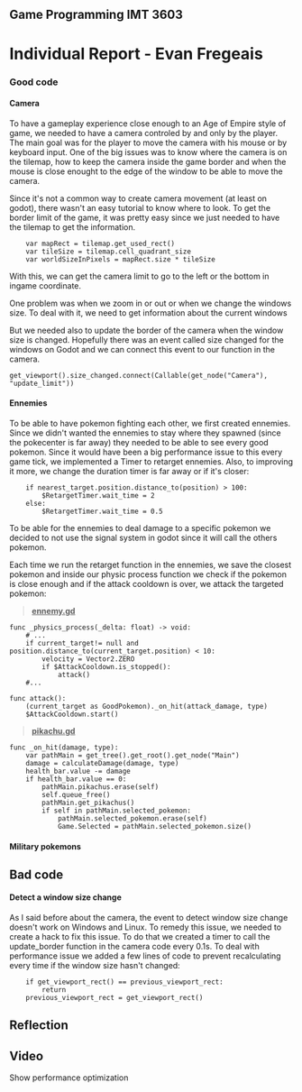 ## Game Programming IMT 3603

# Individual Report - Evan Fregeais

### Good code

#### Camera

To have a gameplay experience close enough to an Age of Empire style of game, we needed to have a camera controled by and only by the player. The main goal was for the player to move the camera with his mouse or by keyboard input. One of the big issues was to know where the camera is on the tilemap, how to keep the camera inside the game border and when the mouse is close enought to the edge of the window to be able to move the camera.

Since it's not a common way to create camera movement (at least on godot), there wasn't an easy tutorial to know where to look. To get the border limit of the game, it was pretty easy since we just needed to have the tilemap to get the information.

```gdscript
	var mapRect = tilemap.get_used_rect()
	var tileSize = tilemap.cell_quadrant_size
	var worldSizeInPixels = mapRect.size * tileSize
```

With this, we can get the camera limit to go to the left or the bottom in ingame coordinate. 

One problem was when we zoom in or out or when we change the windows size. To deal with it, we need to get information about the current windows



But we needed also to update the border of the camera when the window size is changed. Hopefully there was an event called size changed for the windows on Godot and we can connect this event to our function in the camera.

```gdscript
get_viewport().size_changed.connect(Callable(get_node("Camera"), "update_limit"))
```

#### Ennemies

To be able to have pokemon fighting each other, we first created ennemies. Since we didn't wanted the ennemies to stay where they spawned (since the pokecenter is far away) they needed to be able to see every good pokemon. Since it would have been a big performance issue to this every game tick, we implemented a Timer to retarget ennemies. Also, to improving it more, we change the duration timer is far away or if it's closer:

```gdscript
    if nearest_target.position.distance_to(position) > 100:
        $RetargetTimer.wait_time = 2
    else:
        $RetargetTimer.wait_time = 0.5
```

To be able for the ennemies to deal damage to a specific pokemon we decided to not use the signal system in godot since it will call the others pokemon.

Each time we run the retarget function in the ennemies, we save the closest pokemon and inside our physic process function we check if the pokemon is close enough and if the attack cooldown is over, we attack the targeted pokemon:



> <u>**ennemy.gd**</u>

```gdscript
func _physics_process(_delta: float) -> void:
    # ...
	if current_target!= null and position.distance_to(current_target.position) < 10:
		velocity = Vector2.ZERO
		if $AttackCooldown.is_stopped():
			attack()
    #...
	
func attack():
	(current_target as GoodPokemon)._on_hit(attack_damage, type)
	$AttackCooldown.start()
```

> **<u>pikachu.gd</u>**

```gdscript
func _on_hit(damage, type):
	var pathMain = get_tree().get_root().get_node("Main")
	damage = calculateDamage(damage, type)
	health_bar.value -= damage
	if health_bar.value == 0:
		pathMain.pikachus.erase(self)
		self.queue_free()
		pathMain.get_pikachus()
		if self in pathMain.selected_pokemon:
			pathMain.selected_pokemon.erase(self)
			Game.Selected = pathMain.selected_pokemon.size()
```



#### Military pokemons



## Bad code

#### Detect a window size change

As I said before about the camera, the event to detect window size change doesn't work on Windows and Linux. To remedy this issue, we needed to create a hack to fix this issue. To do that we created a timer to call the update_border function in the camera code every 0.1s. To deal with performance issue we added a few lines of code to prevent recalculating every time if the window size hasn't changed:

```gdscript
	if get_viewport_rect() == previous_viewport_rect:
		return
	previous_viewport_rect = get_viewport_rect()
```

## Reflection

## Video

Show performance optimization

